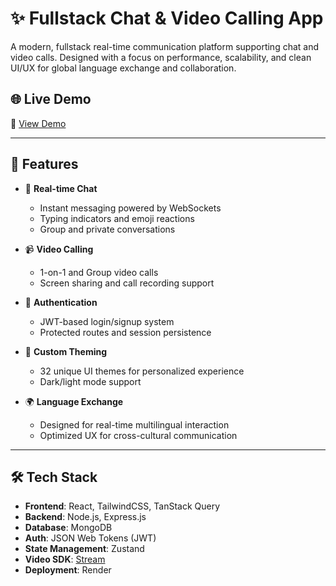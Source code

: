 # ✨ Fullstack Chat & Video Calling App

A modern, fullstack real-time communication platform supporting chat and video calls. Designed with a focus on performance, scalability, and clean UI/UX for global language exchange and collaboration.

## 🌐 Live Demo

🔗 [View Demo](https://video-chat-app-qmsh.onrender.com)

---

## 🚀 Features

- 💬 **Real-time Chat**  
  - Instant messaging powered by WebSockets  
  - Typing indicators and emoji reactions  
  - Group and private conversations  

- 📹 **Video Calling**  
  - 1-on-1 and Group video calls  
  - Screen sharing and call recording support  

- 🔐 **Authentication**  
  - JWT-based login/signup system  
  - Protected routes and session persistence  

- 🎨 **Custom Theming**  
  - 32 unique UI themes for personalized experience  
  - Dark/light mode support  

- 🌍 **Language Exchange**  
  - Designed for real-time multilingual interaction  
  - Optimized UX for cross-cultural communication  

---

## 🛠️ Tech Stack

- **Frontend**: React, TailwindCSS, TanStack Query  
- **Backend**: Node.js, Express.js  
- **Database**: MongoDB  
- **Auth**: JSON Web Tokens (JWT)  
- **State Management**: Zustand  
- **Video SDK**: [Stream](https://getstream.io/)
- **Deployment**:  Render 
